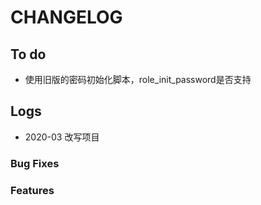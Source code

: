 # CHANGELOG



## To do
* 使用旧版的密码初始化脚本，role_init_password是否支持


## Logs
* 2020-03  改写项目

### Bug Fixes


### Features

